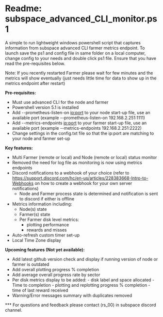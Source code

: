 # Readme: subspace_advanced_CLI_monitor.ps1
A simple to run lightweight windows powershell script that captures information from subspace advanced CLI farmer metrics endpoint. 
To launch save the ps1 and config file in same folder on a local computer, change config to your needs and double click ps1 file. Ensure that you have read the pre-requisites below.

Note: If you recently restarted Farmer please wait for few minutes and the metrics will show eventually (just needs little time for data to show up in the metrics endpoint after restart)

**Pre-requisites:**
- Must use advanced CLI for the node and farmer
- Powershell version 5.1 is installed
- Add --prometheus-listen-on <ip:port> to your node start-up file, use an available port (example --prometheus-listen-on 192.168.2.251:1111)  
- Add --metrics-endpoints <ip:port> to your farmer start-up file, use an available port (example --metrics-endpoints 192.168.2.251:2222)
- Change settings in the config.txt file so that the ip:port are matching to your node and farmer set-up

**Key features:**
  - Multi Farmer (remote or local) and Node (remote or local) status monitor
  - Removed the need for log file as monitoring is now using metrics endpoints
  - Discord notifications to a webhook of your choice (refer to https://support.discord.com/hc/en-us/articles/228383668-Intro-to-Webhooks on how to create a webhook for your own server notifications)
      - Node and Farmer process state is determined and notification is sent to discord if either is offline
  - Metrics information including:
      - Node(s) state
      - Farmer(s) state
      - Per Farmer disk level metrics:
          - plotting performance
          - rewards and misses
  - Auto-refresh custom timer set-up
  - Local Time Zone display
  
**Upcoming features (Not yet available):**
  - Add latest github version check and display if running version of node or farmer is outdated
  - Add overall plotting progress % completion
  - Add average overall progress rate by sector
  - Per disk metrics display to be added:
          - disk label and space allocated
          - Time to completion
          - plotting and replotting progress % completion 
          - time of last reward received  
  - Warning/Error messages summary with duplicates removed

*** For questions and feedback please contact (rs_00) in subspace discord channel.
